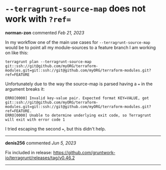 # `--terragrunt-source-map` does not work with `?ref=`

**norman-zon** commented *Feb 21, 2023*

In my workflow one of the main use cases for `--terragrunt-source-map` would be to point all my module-sources to a feature branch I am working on like this:

```
terragrunt plan --terragrunt-source-map git::ssh://git@github.com/myORG/terraform-modules.git=git::ssh://git@github.com/myORG/terraform-modules.git?ref=FEATURE
```

Unfortunately due to the way the source-map is parsed having a `=` in the argument breaks it:

```
ERRO[0000] Invalid key-value pair. Expected format KEY=VALUE, got git::ssh://git@github.com/myORG/terraform-modules.git=git::ssh://git@github.com/myORG/terraform-modules.git?ref=FEATURE.
ERRO[0000] Unable to determine underlying exit code, so Terragrunt will exit with error code 1
```

I tried escaping the second `=`, but this didn't help. 
<br />
***


**denis256** commented *Jun 5, 2023*

Fix included in release: https://github.com/gruntwork-io/terragrunt/releases/tag/v0.46.2
***

